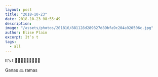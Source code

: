 ```yaml
---
layout: post
title: "2018-10-23"
date: 2018-10-23 08:55:49
description: 
image: "/assets/photos/201810/881128d289327d89bfa9c204a020506c.jpg"
author: Elise Plain
excerpt: It’s t
tags: 
  - all
---
```


It’s t 🙈🎄🌲🌳🌴🍧🍧✨😚</p><p>Ganas 🔜 ramas

<p></p>
<p></p>